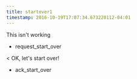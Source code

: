 ```yaml
---
title: startover1
timestamp: 2016-10-19T17:07:34.673220112-04:01
---
```


This isn't working
* request_start_over

< OK, let's start over!
* ack_start_over

